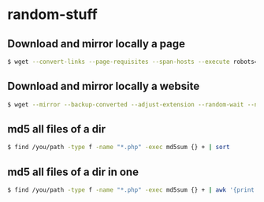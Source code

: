 # random-stuff

## Download and mirror locally a page
```bash
$ wget --convert-links --page-requisites --span-hosts --execute robots=off --user-agent=mozilla http://learnyousomeerlang.com
```

## Download and mirror locally a website
```bash
$ wget --mirror --backup-converted --adjust-extension --random-wait --no-parent --limit-rate=200k --page-requisites --execute robots=off --user-agent=mozilla http://learnyousomeerlang.com
```

## md5 all files of a dir
```bash
$ find /you/path -type f -name "*.php" -exec md5sum {} + | sort
```

## md5 all files of a dir in one
```bash
$ find /you/path -type f -name "*.php" -exec md5sum {} + | awk '{print $1}' | sort | md5sum
```
